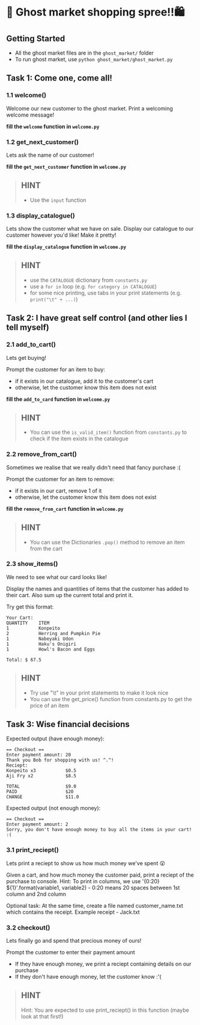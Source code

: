 # 👻 Ghost market shopping spree!!🛍️

## Getting Started
- All the ghost market files are in the `ghost_market/` folder
- To run ghost market, use `python ghost_market/ghost_market.py`

## Task 1: Come one, come all!
### 1.1 welcome()
Welcome our new customer to the ghost market. Print a welcoming welcome message!

**fill the `welcome` function in `welcome.py`**

### 1.2 get_next_customer()
Lets ask the name of our customer!

**fill the `get_next_customer` function in `welcome.py`**

> HINT
> -
> - Use the `input` function

### 1.3 display_catalogue()
Lets show the customer what we have on sale. Display our catalogue to our customer however you'd like! Make it pretty!

**fill the `display_catalogue` function in `welcome.py`**

> HINT
> -
> - use the `CATALOGUE` dictionary from `constants.py`
> - use a `for in` loop (e.g. `for category in CATALOGUE`)
> - for some nice printing, use tabs in your print statements (e.g. `print("\t" + ...)`)

## Task 2: I have great self control (and other lies I tell myself)
### 2.1 add_to_cart()
Lets get buying!

Prompt the customer for an item to buy:
- if it exists in our catalogue, add it to the customer's cart
- otherwise, let the customer know this item does not exist

**fill the `add_to_card` function in `welcome.py`**

> HINT
> -
> - You can use the `is_valid_item()` function from `constants.py` to check if the item exists in the catalogue

### 2.2 remove_from_cart()
Sometimes we realise that we really didn't need that fancy purchase :(

Prompt the customer for an item to remove:
- if it exists in our cart, remove 1 of it
- otherwise, let the customer know this item does not exist

**fill the `remove_from_cart` function in `welcome.py`**

> HINT
> -
> - You can use the Dictionaries `.pop()` method to remove an item from the cart

### 2.3 show_items()
We need to see what our card looks like!

Display the names and quantities of items that the customer
has added to their cart. Also sum up the current total and print it.

Try get this format:

```
Your Cart:
QUANTITY    ITEM
1           Konpeito
2           Herring and Pumpkin Pie
1           Nabeyaki Udon
1           Haku's Onigiri
1           Howl's Bacon and Eggs

Total: $ 67.5
```

> HINT
> -
> - Try use "\t" in your print statements to make it look nice
> - You can use the get_price() function from constants.py to get the price of an item

## Task 3: Wise financial decisions

Expected output (have enough money):
```
== Checkout ==
Enter payment amount: 20
Thank you Bob for shopping with us! ^.^!
Reciept:
Konpeito x3           $0.5
Aji Fry x2            $8.5

TOTAL                 $9.0
PAID                  $20
CHANGE                $11.0
```

Expected output (not enough money):
```
== Checkout ==
Enter payment amount: 2
Sorry, you don't have enough money to buy all the items in your cart! :(
```

### 3.1 print_reciept()
Lets print a reciept to show us how much money we've spent 😲

Given a cart, and how much money the customer paid,
print a reciept of the purchase to console.
Hint: To print in columns, we use '{0:20}  ${1}'.format(variable1, variable2)
    - 0:20 means 20 spaces between 1st column and 2nd column

Optional task: At the same time, create a file named customer_name.txt which contains the receipt.
Example receipt - Jack.txt

### 3.2 checkout()
Lets finally go and spend that precious money of ours!

Prompt the customer to enter their payment amount
- If they have enough money, we print a reciept containing details on our purchase
- If they don't have enough money, let the customer know :'(

> HINT
> -
> Hint: You are expected to use print_reciept() in this function (maybe look at that first!)
